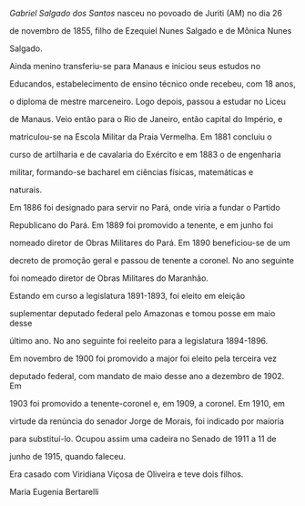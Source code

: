 

*Gabriel Salgado dos Santos* nasceu no povoado de Juriti (AM) no dia 26

de novembro de 1855, filho de Ezequiel Nunes Salgado e de Mônica Nunes

Salgado.



Ainda menino transferiu-se para Manaus e iniciou seus estudos no

Educandos, estabelecimento de ensino técnico onde recebeu, com 18 anos,

o diploma de mestre marceneiro. Logo depois, passou a estudar no Liceu

de Manaus. Veio então para o Rio de Janeiro, então capital do Império, e

matriculou-se na Escola Militar da Praia Vermelha. Em 1881 concluiu o

curso de artilharia e de cavalaria do Exército e em 1883 o de engenharia

militar, formando-se bacharel em ciências físicas, matemáticas e

naturais.



Em 1886 foi designado para servir no Pará, onde viria a fundar o Partido

Republicano do Pará. Em 1889 foi promovido a tenente, e em junho foi

nomeado diretor de Obras Militares do Pará. Em 1890 beneficiou-se de um

decreto de promoção geral e passou de tenente a coronel. No ano seguinte

foi nomeado diretor de Obras Militares do Maranhão.



Estando em curso a legislatura 1891-1893, foi eleito em eleição

suplementar deputado federal pelo Amazonas e tomou posse em maio desse

último ano. No ano seguinte foi reeleito para a legislatura 1894-1896.

Em novembro de 1900 foi promovido a major foi eleito pela terceira vez

deputado federal, com mandato de maio desse ano a dezembro de 1902. Em

1903 foi promovido a tenente-coronel e, em 1909, a coronel. Em 1910, em

virtude da renúncia do senador Jorge de Morais, foi indicado por maioria

para substituí-lo. Ocupou assim uma cadeira no Senado de 1911 a 11 de

junho de 1915, quando faleceu.



Era casado com Viridiana Viçosa de Oliveira e teve dois filhos.



Maria Eugenia Bertarelli



